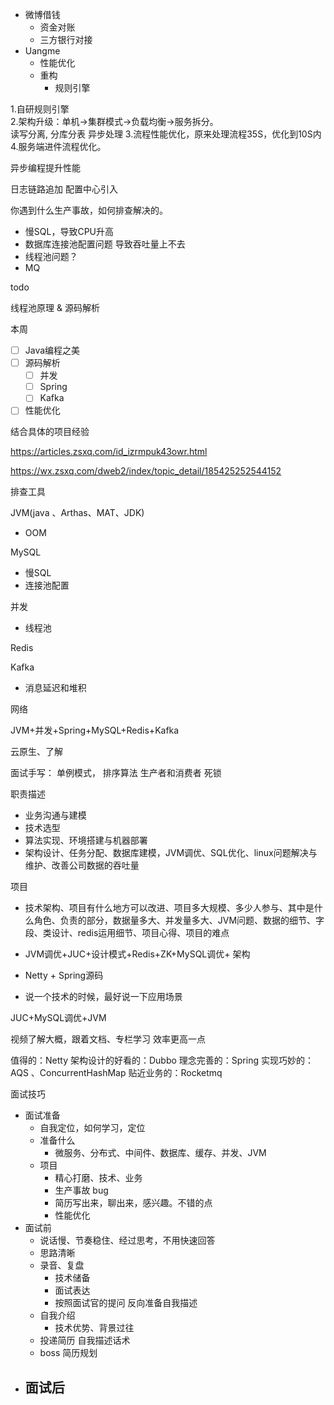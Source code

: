 - 微博借钱
  - 资金对账
  - 三方银行对接
- Uangme
  - 性能优化
  - 重构
    - 规则引擎



1.自研规则引擎  
2.架构升级：单机->集群模式->负载均衡->服务拆分。  
  读写分离, 分库分表
  异步处理 
3.流程性能优化，原来处理流程35S，优化到10S内 
4.服务端进件流程优化。


异步编程提升性能

日志链路追加
配置中心引入

你遇到什么生产事故，如何排查解决的。

- 慢SQL，导致CPU升高
- 数据库连接池配置问题 导致吞吐量上不去
- 线程池问题？
- MQ



todo

线程池原理 & 源码解析

本周

- [ ] Java编程之美  
- [ ] 源码解析
  - [ ] 并发
  - [ ] Spring
  - [ ] Kafka
- [ ] 性能优化

结合具体的项目经验

https://articles.zsxq.com/id_izrmpuk43owr.html

https://wx.zsxq.com/dweb2/index/topic_detail/185425252544152





排查工具

JVM(java 、Arthas、MAT、JDK)

- OOM

MySQL

- 慢SQL
- 连接池配置

并发

- 线程池

Redis

Kafka

- 消息延迟和堆积

网络



JVM+并发+Spring+MySQL+Redis+Kafka



云原生、了解





面试手写：
	单例模式，
	排序算法
	生产者和消费者
	死锁







职责描述

- 业务沟通与建模
- 技术选型
- 算法实现、环境搭建与机器部署
- 架构设计、任务分配、数据库建模，JVM调优、SQL优化、linux问题解决与维护、改善公司数据的吞吐量

项目

- 技术架构、项目有什么地方可以改进、项目多大规模、多少人参与、其中是什么角色、负责的部分，数据量多大、并发量多大、JVM问题、数据的细节、字段、类设计、redis运用细节、项目心得、项目的难点
- JVM调优+JUC+设计模式+Redis+ZK+MySQL调优+  架构
- Netty + Spring源码



- 说一个技术的时候，最好说一下应用场景



JUC+MySQL调优+JVM



视频了解大概，跟着文档、专栏学习 效率更高一点



值得的：Netty
架构设计的好看的：Dubbo
理念完善的：Spring
实现巧妙的：AQS 、ConcurrentHashMap
贴近业务的：Rocketmq 





面试技巧

- 面试准备
  - 自我定位，如何学习，定位
  - 准备什么
    - 微服务、分布式、中间件、数据库、缓存、并发、JVM
  - 项目
    - 精心打磨、技术、业务
    - 生产事故 bug 
    - 简历写出来，聊出来，感兴趣。不错的点
    - 性能优化
- 面试前
  - 说话慢、节奏稳住、经过思考，不用快速回答
  - 思路清晰
  - 录音、复盘
    - 技术储备
    - 面试表达
    - 按照面试官的提问 反向准备自我描述
  - 自我介绍
    - 技术优势、背景过往
  - 投递简历 自我描述话术
  - boss 简历规划 
- 面试后
  - 
